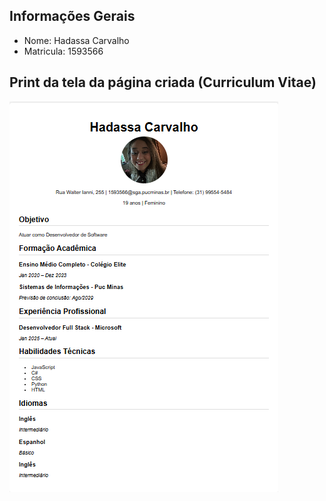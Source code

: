 <!DOCTYPE html>
<html lang="pt-br">
<head>
  <meta charset="UTF-8">
  <meta name="viewport" content="width=device-width, initial-scale=1.0">
</head>
<body>

## Informações Gerais
- Nome: Hadassa Carvalho
- Matricula: 1593566

## Print da tela da página criada (Curriculum Vitae)
![Currículo](curriculo.PNG)
